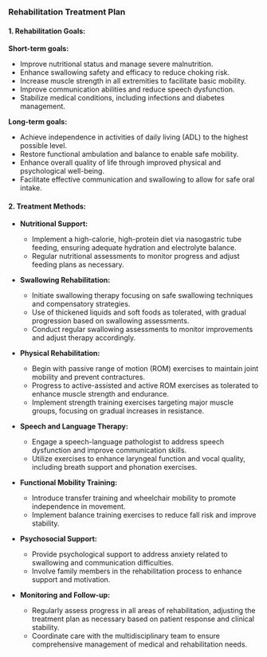 ### Rehabilitation Treatment Plan

#### 1. Rehabilitation Goals:
**Short-term goals:**
- Improve nutritional status and manage severe malnutrition.
- Enhance swallowing safety and efficacy to reduce choking risk.
- Increase muscle strength in all extremities to facilitate basic mobility.
- Improve communication abilities and reduce speech dysfunction.
- Stabilize medical conditions, including infections and diabetes management.

**Long-term goals:**
- Achieve independence in activities of daily living (ADL) to the highest possible level.
- Restore functional ambulation and balance to enable safe mobility.
- Enhance overall quality of life through improved physical and psychological well-being.
- Facilitate effective communication and swallowing to allow for safe oral intake.

#### 2. Treatment Methods:
- **Nutritional Support:**
  - Implement a high-calorie, high-protein diet via nasogastric tube feeding, ensuring adequate hydration and electrolyte balance.
  - Regular nutritional assessments to monitor progress and adjust feeding plans as necessary.

- **Swallowing Rehabilitation:**
  - Initiate swallowing therapy focusing on safe swallowing techniques and compensatory strategies.
  - Use of thickened liquids and soft foods as tolerated, with gradual progression based on swallowing assessments.
  - Conduct regular swallowing assessments to monitor improvements and adjust therapy accordingly.

- **Physical Rehabilitation:**
  - Begin with passive range of motion (ROM) exercises to maintain joint mobility and prevent contractures.
  - Progress to active-assisted and active ROM exercises as tolerated to enhance muscle strength and endurance.
  - Implement strength training exercises targeting major muscle groups, focusing on gradual increases in resistance.

- **Speech and Language Therapy:**
  - Engage a speech-language pathologist to address speech dysfunction and improve communication skills.
  - Utilize exercises to enhance laryngeal function and vocal quality, including breath support and phonation exercises.

- **Functional Mobility Training:**
  - Introduce transfer training and wheelchair mobility to promote independence in movement.
  - Implement balance training exercises to reduce fall risk and improve stability.

- **Psychosocial Support:**
  - Provide psychological support to address anxiety related to swallowing and communication difficulties.
  - Involve family members in the rehabilitation process to enhance support and motivation.

- **Monitoring and Follow-up:**
  - Regularly assess progress in all areas of rehabilitation, adjusting the treatment plan as necessary based on patient response and clinical stability.
  - Coordinate care with the multidisciplinary team to ensure comprehensive management of medical and rehabilitation needs.
